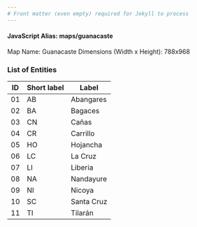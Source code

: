 ```yaml
---
# Front matter (even empty) required for Jekyll to process
---
```


#### JavaScript Alias: maps/guanacaste

Map Name: Guanacaste
Dimensions (Width x Height): 788x968


### List of Entities

ID | Short label | Label   | 
---|---|---|
01| AB | Abangares  |
02| BA | Bagaces    |
03| CN | Cañas      | 
04| CR | Carrillo   |
05| HO | Hojancha   |
06| LC | La Cruz    |
07| LI | Liberia    |
08| NA | Nandayure  |
09| NI | Nicoya     |
10| SC | Santa Cruz |
11| TI | Tilarán    | 
